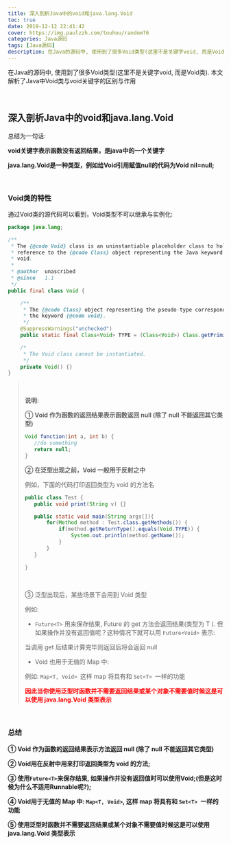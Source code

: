 ```yaml
---
title: 深入剖析Java中的void和java.lang.Void
toc: true
date: 2019-12-12 22:41:42
cover: https://img.paulzzh.com/touhou/random?6
categories: Java源码
tags: [Java源码]
description: 在Java的源码中, 使用到了很多Void类型(这里不是关键字void, 而是Void类). 本文解析了Java中Void类与void关键字的区别与作用
---
```


在Java的源码中, 使用到了很多Void类型(这里不是关键字void, 而是Void类). 本文解析了Java中Void类与void关键字的区别与作用

<br/>

<!--more-->

## 深入剖析Java中的void和java.lang.Void

总结为一句话:

**void关键字表示函数没有返回结果，是java中的一个关键字**

**java.lang.Void是一种类型，例如给Void引用赋值null的代码为Void nil=null;**

<br/>

### Void类的特性

通过Void类的源代码可以看到，Void类型不可以继承与实例化:

```java
package java.lang;

/**
 * The {@code Void} class is an uninstantiable placeholder class to hold a
 * reference to the {@code Class} object representing the Java keyword
 * void.
 *
 * @author  unascribed
 * @since   1.1
 */
public final class Void {

    /**
     * The {@code Class} object representing the pseudo-type corresponding to
     * the keyword {@code void}.
     */
    @SuppressWarnings("unchecked")
    public static final Class<Void> TYPE = (Class<Void>) Class.getPrimitiveClass("void");

    /*
     * The Void class cannot be instantiated.
     */
    private Void() {}
}
```

><br/>
>
>**说明:**
>
>**① Void 作为函数的返回结果表示函数返回 null (除了 null 不能返回其它类型)**
>
>```java
>Void function(int a, int b) {
>    //do something
>    return null;
>} 
>```
>
>**② 在泛型出现之前，Void 一般用于反射之中**
>
>例如，下面的代码打印返回类型为 void 的方法名
>
>```java
>public class Test {
>    public void print(String v) {}
>
>    public static void main(String args[]){
>        for(Method method : Test.class.getMethods()) {
>            if(method.getReturnType().equals(Void.TYPE)) {
>                System.out.println(method.getName());
>            }
>        }
>    }
>    
>} 
>```
>
><br/>
>
>③ 泛型出现后，某些场景下会用到 Void 类型
>
>例如:  
>
>-   `Future<T>` 用来保存结果, Future 的 get 方法会返回结果(类型为 T ). 但如果操作并没有返回值呢？这种情况下就可以用 `Future<Void>` 表示:
>
>    当调用 get 后结果计算完毕则返回后将会返回 null
>
>-   Void 也用于无值的 Map 中:
>
>    例如: `Map<T, Void> `这样 map 将具有和 `Set<T> `一样的功能
>
><font color="#ff0000">**因此当你使用泛型时函数并不需要返回结果或某个对象不需要值时候这是可以使用 java.lang.Void 类型表示**</font>

<br/>

### 总结

**① Void 作为函数的返回结果表示方法返回 null (除了 null 不能返回其它类型)**

**② Void用在反射中用来打印返回类型为 void 的方法;**

**③ 使用`Future<T>`来保存结果, 如果操作并没有返回值时可以使用Void;(但是这时候为什么不适用Runnable呢?);**

**④ Void用于无值的 Map 中: `Map<T, Void>`, 这样 map 将具有和 `Set<T> `一样的功能**

**⑤ 使用泛型时函数并不需要返回结果或某个对象不需要值时候这是可以使用 java.lang.Void 类型表示**

<br/>